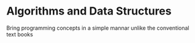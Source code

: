 # Algorithms and Data Structures
Bring programming concepts in a simple mannar unlike the conventional text books

